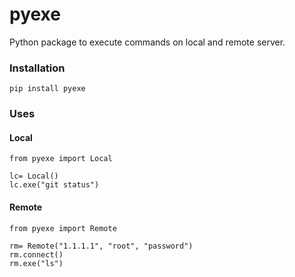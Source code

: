 # pyexe

Python package to execute commands on local and remote server.

### Installation

```
pip install pyexe
```

### Uses

#### Local

```
from pyexe import Local

lc= Local()
lc.exe("git status")
```

#### Remote

```
from pyexe import Remote

rm= Remote("1.1.1.1", "root", "password")
rm.connect()
rm.exe("ls")
```
